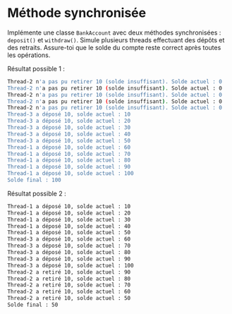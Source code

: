 # Méthode synchronisée

Implémente une classe `BankAccount` avec deux méthodes synchronisées : `deposit()` et `withdraw()`.
Simule plusieurs threads effectuant des dépôts et des retraits.
Assure-toi que le solde du compte reste correct après toutes les opérations.




Résultat possible 1 :

```bash
Thread-2 n'a pas pu retirer 10 (solde insuffisant). Solde actuel : 0
Thread-2 n'a pas pu retirer 10 (solde insuffisant). Solde actuel : 0
Thread-2 n'a pas pu retirer 10 (solde insuffisant). Solde actuel : 0
Thread-2 n'a pas pu retirer 10 (solde insuffisant). Solde actuel : 0
Thread-2 n'a pas pu retirer 10 (solde insuffisant). Solde actuel : 0
Thread-3 a déposé 10, solde actuel : 10
Thread-3 a déposé 10, solde actuel : 20
Thread-3 a déposé 10, solde actuel : 30
Thread-3 a déposé 10, solde actuel : 40
Thread-3 a déposé 10, solde actuel : 50
Thread-1 a déposé 10, solde actuel : 60
Thread-1 a déposé 10, solde actuel : 70
Thread-1 a déposé 10, solde actuel : 80
Thread-1 a déposé 10, solde actuel : 90
Thread-1 a déposé 10, solde actuel : 100
Solde final : 100
```

Résultat possible 2 :

```bash
Thread-1 a déposé 10, solde actuel : 10
Thread-1 a déposé 10, solde actuel : 20
Thread-1 a déposé 10, solde actuel : 30
Thread-1 a déposé 10, solde actuel : 40
Thread-1 a déposé 10, solde actuel : 50
Thread-3 a déposé 10, solde actuel : 60
Thread-3 a déposé 10, solde actuel : 70
Thread-3 a déposé 10, solde actuel : 80
Thread-3 a déposé 10, solde actuel : 90
Thread-3 a déposé 10, solde actuel : 100
Thread-2 a retiré 10, solde actuel : 90
Thread-2 a retiré 10, solde actuel : 80
Thread-2 a retiré 10, solde actuel : 70
Thread-2 a retiré 10, solde actuel : 60
Thread-2 a retiré 10, solde actuel : 50
Solde final : 50
```